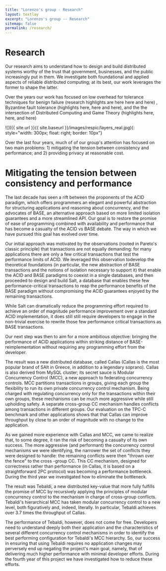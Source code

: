 ```yaml
---
title: "Lorenzo's group - Research"
layout: textlay
excerpt: "Lorenzo's group -- Research"
sitemap: false
permalink: /research/
---
```


# Research

Our research aims to understand how to design and build distributed systems worthy of the  trust that government, businesses, and the public  increasingly put in them. We investigate both foundational and applied aspects of reliable distributed computing; at its best, our work leverages the former to shape the latter.

Over the years our work has focused on low overhead for tolerance techniques for benign failure (research highlights are here here and here) , Byzantine fault tolerance (highlights here, here and here), and the the intersection of Distributed Computing and Game Theory (highlights here, here, and here)
 
![]({{ site.url }}{{ site.baseurl }}/images/respic/layers_real.jpg){: style="width: 300px; float: right; border: 10px"}

Over the last four years, much of of our group's attention has focused on two main problems: 1) mitigating the tension between consistency and performance; and 2) providing privacy at reasonable cost.

# Mitigating the tension between consistency and performance

The last decade has seen a rift between the proponents  of the ACID paradigm, which offers programmers an elegant and powerful abstraction for structuring applications and reasoning about concurrency, and the advocates of BASE, an alternative approach  based on more limited isolation guarantees and a more streamlined API. Our goal   is to restore the promise of ease of programming combined with availability and performance that has become a casualty of the ACID vs BASE debate. The way in which we have pursued this goal has evolved over time.

Our initial approach was motivated by the observations (rooted in Pareto's classic principle)  that transactions are not equally demanding: for many applications there are only a few critical transactions that test the performance limits of ACID. 
We leveraged this observation todevelop the theoretical foundations (in particular, the new abstraction of BASE transactions and the notions of isolation necessary to support it) that  enable the ACID and BASE paradigms to coexist in a single databases, and then proceeded to design and build Salt, a database that enables these few performance-critical transactions to reap the performance benefits of the BASE paradigm without compromising the ACID guarantees enjoyed by the remaining transactions. 

While Salt can dramatically reduce the programming effort required to achieve an order of magnitude performance improvement over a standard ACID implementation, it does still still require developers to engage in the non-trivial exercise to rewrite those few performance critical transactions as BASE transactions.

Our next step was then to aim for a more ambitious objective: bringing the performance of ACID applications within striking distance of BASE-reimplementation without requiring any programming effort from the developer.

The result was a new distributed database, called Callas (Callas is the most popular brand of SAlt in Greece, in addition to a legendary soprano). Callas is also derived from MySQL cluster; its secret sauce is Modular Concurrency Control (MCC), a new approach to federating concurrency controls.  MCC  partitions transactions in groups, giving each group the flexibility to run its own private concurrency control mechanism. Being charged with regulating concurrency only for the transactions within their own groups, these mechanisms can be much more aggressive while still upholding safety. A separate cross-group CC mechanism handles conflicts among transactions in different groups. Our evaluation on the TPC-C benchmark and other applications shows that that Callas can improve throughput by close to an order of magnitude with no change to the application.

As we gained more experience with Callas and MCC, we came to realize that, to some degree, it ran the risk of becoming a casualty of its own success. The more  aggressive (and performant) the concurrency control mechanisms we were identifying, the narrower the set of conflicts they were designed to handle: the remaining conflicts were then "thrown over the fence" to the cross -group CC. This CC mechanism, designed for correctness rather than performance (in Callas, it is based on a straightforward 2PC protocol) was becoming a performance bottleneck.  During the third year we investigated how to eliminate the bottleneck.

The result was Tebaldi, a new distributed key-value  that more fully fulfills the promise of MCC by recursively applying the principles of modular concurrency control to the mechanism in charge of cross-group conflicts. Tebaldi's hierarchical MCC has taken modular concurrency control to a new level, both figuratively and, indeed, literally. In particular, Tebaldi achieves over 3.7 times the throughput of Callas.

The performance of Tebaldi, however, does not come for free. Developers need to understand deeply both their application and the characteristics of several different concurrency control mechanisms in order to identify the best performing configuration for Tebaldi's MCC hierarchy. So, our success in ensuring that using Tebaldi requires no application changes may perversely end up negating the project's main goal, namely, that of delivering much higher performance with minimal developer efforts. During the fourth year of this project we have investigated how to reduce these efforts.
